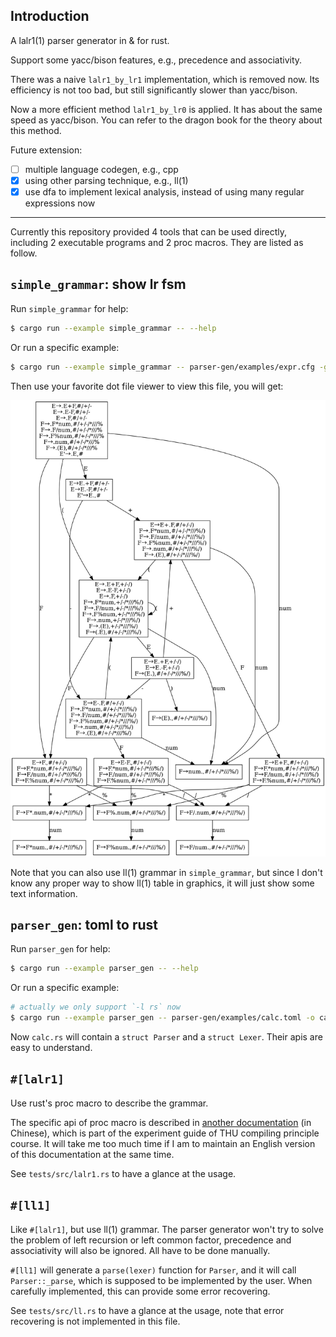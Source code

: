 ## Introduction

A lalr1(1) parser generator in & for rust.

Support some yacc/bison features, e.g., precedence and associativity.

There was a naive `lalr1_by_lr1` implementation, which is removed now. Its efficiency is not too bad, but still significantly slower than yacc/bison.

Now a more efficient method `lalr1_by_lr0` is applied. It has about the same speed as yacc/bison. You can refer to the dragon book for the theory about this method.

Future extension: 

- [ ] multiple language codegen, e.g., cpp
- [x] using other parsing technique, e.g., ll(1)
- [x] use dfa to implement lexical analysis, instead of using many regular expressions now

---

Currently this repository provided 4 tools that can be used directly, including 2 executable programs and 2 proc macros. They are listed as follow.

## `simple_grammar`: show lr fsm

Run `simple_grammar` for help:

```bash
$ cargo run --example simple_grammar -- --help
```

Or run a specific example:

```bash
$ cargo run --example simple_grammar -- parser-gen/examples/expr.cfg -g lalr1 -o expr.dot
```

Then use your favorite dot file viewer to view this file, you will get:

![](parser-gen/examples/expr.png)

Note that you can also use ll(1) grammar in `simple_grammar`, but since I don't know any proper way to show ll(1) table in graphics, it will just show some text information.

## `parser_gen`: toml to rust

Run `parser_gen` for help:

```bash
$ cargo run --example parser_gen -- --help
```

Or run a specific example:

```bash
# actually we only support `-l rs` now
$ cargo run --example parser_gen -- parser-gen/examples/calc.toml -o calc.rs -l rs
```

Now `calc.rs` will contain a `struct Parser` and a `struct Lexer`. Their apis are easy to understand.

## `#[lalr1]`

Use rust's proc macro to describe the grammar.

The specific api of proc macro is described in [another documentation](https://mashplant.gitbook.io/decaf-doc/pa1a/lalr1-shi-yong-zhi-dao) (in Chinese), which is part of the experiment guide of THU compiling principle course. It will take me too much time if I am to maintain an English version of this documentation at the same time.

See `tests/src/lalr1.rs` to have a glance at the usage.

## `#[ll1]`

Like `#[lalr1]`, but use ll(1) grammar. The parser generator won't try to solve the problem of left recursion or left common factor, precedence and associativity will also be ignored. All have to be done manually. 

`#[ll1]` will generate a `parse(lexer)` function for `Parser`, and it will call `Parser::_parse`, which is supposed to be implemented by the user. When carefully implemented, this can provide some error recovering.

See `tests/src/ll.rs` to have a glance at the usage, note that error recovering is not implemented in this file.

